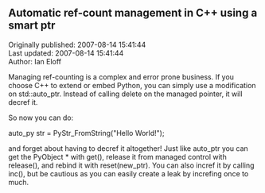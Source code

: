 ## Automatic ref-count management in C++ using a smart ptr  
Originally published: 2007-08-14 15:41:44  
Last updated: 2007-08-14 15:41:44  
Author: Ian Eloff  
  
Managing ref-counting is a complex and error prone business. If you choose C++ to extend or embed Python, you can simply use a modification on std::auto_ptr. Instead of calling delete on the managed pointer, it will decref it.

So now you can do:

auto_py str = PyStr_FromString("Hello World!");

and forget about having to decref it altogether! Just like auto_ptr you can get the PyObject * with get(), release it from managed control with release(), and rebind it with reset(new_ptr). You can also incref it by calling inc(), but be cautious as you can easily create a leak by increfing once to much.